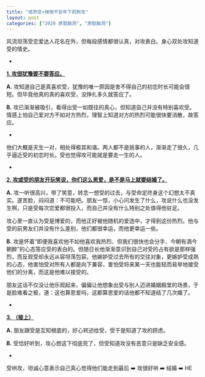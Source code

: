 ```yaml
---
title: "成熟受×惴惴不安年下奶狗攻"
layout: post
categories: ["2020 原耽脑洞", "原耽脑洞"]
---
```

风流坦荡受恋爱达人花名在外，但每段感情都很认真，对攻表白。身心双处攻知道受的情史。

-

<strong><u>1. 攻很犹豫要不要答应。</u></strong>

**A.** 攻知道自己是真喜欢受，犹豫的唯一原因是舍不得自己的初恋时长可能会很短。但毕竟他真的真的喜欢受，没挣扎多久就答应了。

**B.** 攻已渐渐被吸引，看得出受一如既往的真心，但知道自己并没有特别喜欢受。情感上怕自己爱对方不如对方热烈，理智上知道对方的热烈可能很快要消散，故答应。

-

他们大概是天生一对，相处得极其和谐。两人都不是挑事的人，渐渐走了很久，几乎逼近受的初恋时长。受也觉得攻可能就是要走一生的人。

-

<strong><u>2. 攻或受的朋友开玩笑说，你们这么恩爱，是不是马上就要结婚了。</u></strong>

**A.** 攻一听很高兴，带了笑意，转念一想受的过去，与受命定终身这个幻想太不真实。遂苦脸，闷闷道：不可能吧。朋友一惊，小心问发生了什么，攻说什么也没发生啊，只是受每次恋爱都很投入，而自己并没有什么特别之处值得他驻足。

攻心里一直认为受是博爱的，而他正好被他随机的爱选中，才得到这份热烈。他与受的前男友们并没有什么差别，他们都很幸运，而他更幸运一些。

**B.** 攻是怀着“即便我喜欢他不如他喜欢我热烈、但我们很快也会分手、今朝有酒今朝醉”的心态答应受的表白的。但随日长他渐渐意识到自己对受的占有欲是那样强烈，而反观受却永远从容坦荡包容。他嫉妒受过去所有的交往对象，更嫉妒受成熟的心态，他害怕受对所有人都是向下兼容，害怕受将来某一天也能轻而易举地接受他们的分离，而这是他难以接受的。

朋友这话不仅没让他乐观起来，偏偏让他想象出受与别人迈进婚姻殿堂的场景，于是脸难看之极，道：这也算恩爱吗，这都算恩爱的话他都不知道结了几次婚了。

-

<strong><u>3. （接上）</u></strong>

**A.** 朋友跟受是互知根底的，好心转述给受，受于是知道了攻的顾虑。

**B.** 受恰好听到，攻心想这下彻底完了，但受知道攻没有恶意只是缺乏安全感。

-

受哄攻，坦诚心意表示自己真心觉得他们能走到最后 ➡️ 攻很好哄 ➡️ 结婚 ➡️ HE
